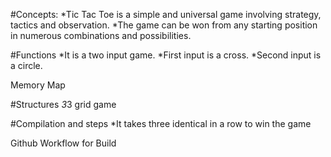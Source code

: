 #Concepts:
    *Tic Tac Toe is a simple and universal game involving strategy, tactics and observation.
    *The game can be won from any starting position in numerous combinations and possibilities.

#Functions
    *It is a two input game.
    *First input is a cross.
    *Second input is a circle.
    
Memory Map

#Structures
    *3*3 grid game

#Compilation and steps
    *It takes three identical in a row to win the game

Github Workflow for Build